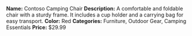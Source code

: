**Name:** Contoso Camping Chair
**Description:** A comfortable and foldable chair with a sturdy frame. It includes a cup holder and a carrying bag for easy transport.
**Color:** Red
**Categories:** Furniture, Outdoor Gear, Camping Essentials
**Price:** $29.99